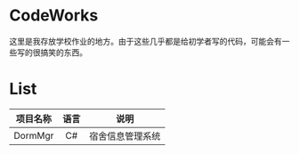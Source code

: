 # CodeWorks
这里是我存放学校作业的地方。由于这些几乎都是给初学者写的代码，可能会有一些写的很搞笑的东西。

# List
|项目名称|语言|说明|
|:--------:|:---------:|:--------:|
|DormMgr|C#|宿舍信息管理系统|

